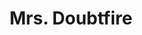 ---
title: Mrs. Doubtfire
poster: /assets/uploads/mrs-doubtfire.jpg
header: /assets/uploads/soubtfire-header.jpg
description: >-
  Daniel Hillard, a struggling, out-of-work actor, will do anything for his
  kids. After losing custody in a messy divorce, he disguises himself as
  Scottish nanny Euphegenia Doubtfire in a desperate attempt to stay in their
  lives. As his new persona begins to take on a life of her own, Mrs. Doubtfire
  teaches Daniel more than he bargained for about how to be a father. A
  hysterical and heartfelt story about holding onto your loved ones against all
  odds, Mrs. Doubtfire is the next big musical comedy for families — of all
  kinds.
theater: Stephen Sondheim Theatre
preview: '2020-03-09'
opening: '2020-04-05'
closing: ''
tonyaward: false
criticspick: false
trailer: 'https://www.youtube.com/watch?v=xw91dGGPdd8'
website: 'https://mrsdoubtfirebroadway.com'
tickets:
  - highlight: false
    info: 'https://www.telecharge.com/Broadway/Mrs-Doubtfire/Ticket'
    title: $59-$159
    type: regular
---
